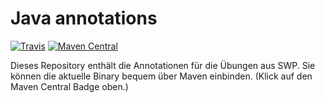 # Java annotations

[![Travis](https://img.shields.io/travis/fhtw-swp-tutorium/java-annotations.svg)](https://travis-ci.org/fhtw-swp-tutorium/java-annotations)
[![Maven Central](https://img.shields.io/maven-central/v/com.github.fhtw.swp.tutorium/annotations.svg)](http://mvnrepository.com/artifact/com.github.fhtw.swp.tutorium/annotations)

Dieses Repository enthält die Annotationen für die Übungen aus SWP. Sie können die aktuelle Binary bequem über Maven einbinden. (Klick auf den Maven Central Badge oben.)

